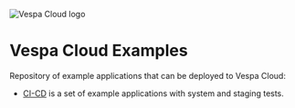 <!-- Copyright Yahoo. Licensed under the terms of the Apache 2.0 license. See LICENSE in the project root. -->

![Vespa Cloud logo](https://cloud.vespa.ai/assets/logos/vespa-cloud-logo-full-black.png)

# Vespa Cloud Examples
Repository of example applications that can be deployed to Vespa Cloud:

* [CI-CD](CI-CD) is a set of example applications with system and staging tests.
